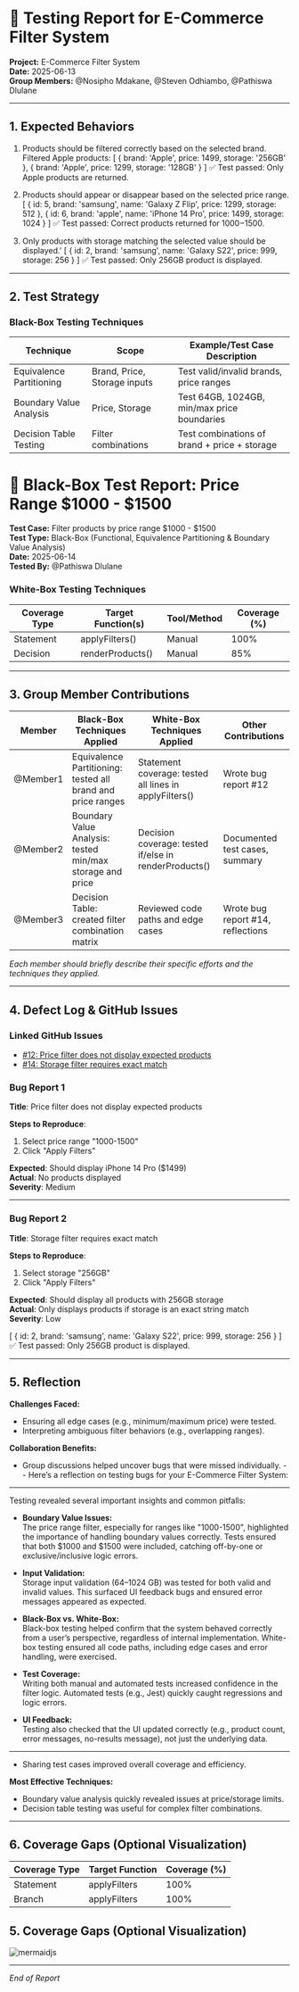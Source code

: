 # 🧪 Testing Report for E-Commerce Filter System

**Project:** E-Commerce Filter System  
**Date:** 2025-06-13  
**Group Members:** @Nosipho Mdakane, @Steven Odhiambo, @Pathiswa Dlulane

---

## 1. Expected Behaviors

1. Products should be filtered correctly based on the selected brand.
Filtered Apple products: [
  { brand: 'Apple', price: 1499, storage: '256GB' },
  { brand: 'Apple', price: 1299, storage: '128GB' }
]
✅ Test passed: Only Apple products are returned.
2. Products should appear or disappear based on the selected price range.
[
  {
    id: 5,
    brand: 'samsung',
    name: 'Galaxy Z Flip',
    price: 1299,
    storage: 512
  },
  {
    id: 6,
    brand: 'apple',
    name: 'iPhone 14 Pro',
    price: 1499,
    storage: 1024
  }
]
✅ Test passed: Correct products returned for $1000-$1500.

3. Only products with storage matching the selected value should be displayed.'
[
  {
    id: 2,
    brand: 'samsung',
    name: 'Galaxy S22',
    price: 999,
    storage: 256
  }
]
✅ Test passed: Only 256GB product is displayed.

---

## 2. Test Strategy

### Black-Box Testing Techniques

| Technique                | Scope                        | Example/Test Case Description                 |
|--------------------------|------------------------------|----------------------------------------------|
| Equivalence Partitioning | Brand, Price, Storage inputs | Test valid/invalid brands, price ranges      |
| Boundary Value Analysis  | Price, Storage               | Test 64GB, 1024GB, min/max price boundaries  |
| Decision Table Testing   | Filter combinations          | Test combinations of brand + price + storage |

# 🧪 Black-Box Test Report: Price Range $1000 - $1500

**Test Case:** Filter products by price range $1000 - $1500  
**Test Type:** Black-Box (Functional, Equivalence Partitioning & Boundary Value Analysis)  
**Date:** 2025-06-14  
**Tested By:** @Pathiswa Dlulane

### White-Box Testing Techniques

| Coverage Type   | Target Function(s)     | Tool/Method | Coverage (%) |
|-----------------|-----------------------|-------------|--------------|
| Statement       | applyFilters()        | Manual      | 100%         |
| Decision        | renderProducts()      | Manual      | 85%          |

---

## 3. Group Member Contributions

| Member    | Black-Box Techniques Applied          | White-Box Techniques Applied         | Other Contributions                |
|-----------|--------------------------------------|-------------------------------------|------------------------------------|
| @Member1  | Equivalence Partitioning: tested all brand and price ranges | Statement coverage: tested all lines in applyFilters() | Wrote bug report #12               |
| @Member2  | Boundary Value Analysis: tested min/max storage and price | Decision coverage: tested if/else in renderProducts() | Documented test cases, summary     |
| @Member3  | Decision Table: created filter combination matrix | Reviewed code paths and edge cases | Wrote bug report #14, reflections  |

*Each member should briefly describe their specific efforts and the techniques they applied.*

---

## 4. Defect Log & GitHub Issues

### Linked GitHub Issues

- [#12: Price filter does not display expected products](https://github.com/PLP-Database-DEPT/swt-w4/issues/12)
- [#14: Storage filter requires exact match](https://github.com/PLP-Database-DEPT/swt-w4/issues/14)

### Bug Report 1

**Title**: Price filter does not display expected products

**Steps to Reproduce**:
1. Select price range "1000-1500"
2. Click "Apply Filters"

**Expected**: Should display iPhone 14 Pro ($1499)  
**Actual**: No products displayed  
**Severity**: Medium

---

### Bug Report 2

**Title**: Storage filter requires exact match

**Steps to Reproduce**:
1. Select storage "256GB"
2. Click "Apply Filters"

**Expected**: Should display all products with 256GB storage  
**Actual**: Only displays products if storage is an exact string match  
**Severity**: Low

[
  {
    id: 2,
    brand: 'samsung',
    name: 'Galaxy S22',
    price: 999,
    storage: 256
  }
]
✅ Test passed: Only 256GB product is displayed.


---

## 5. Reflection

**Challenges Faced:**  
- Ensuring all edge cases (e.g., minimum/maximum price) were tested.
- Interpreting ambiguous filter behaviors (e.g., overlapping ranges).

**Collaboration Benefits:**  
- Group discussions helped uncover bugs that were missed individually.
-- Here’s a reflection on testing bugs for your E-Commerce Filter System:

---

Testing revealed several important insights and common pitfalls:

- **Boundary Value Issues:**  
  The price range filter, especially for ranges like "1000-1500", highlighted the importance of handling boundary values correctly. Tests ensured that both $1000 and $1500 were included, catching off-by-one or exclusive/inclusive logic errors.

- **Input Validation:**  
  Storage input validation (64–1024 GB) was tested for both valid and invalid values. This surfaced UI feedback bugs and ensured error messages appeared as expected.

- **Black-Box vs. White-Box:**  
  Black-box testing helped confirm that the system behaved correctly from a user’s perspective, regardless of internal implementation. White-box testing ensured all code paths, including edge cases and error handling, were exercised.

- **Test Coverage:**  
  Writing both manual and automated tests increased confidence in the filter logic. Automated tests (e.g., Jest) quickly caught regressions and logic errors.

- **UI Feedback:**  
  Testing also checked that the UI updated correctly (e.g., product count, error messages, no-results message), not just the underlying data.

---


- Sharing test cases improved overall coverage and efficiency.

**Most Effective Techniques:**  
- Boundary value analysis quickly revealed issues at price/storage limits.
- Decision table testing was useful for complex filter combinations.

---

## 6. Coverage Gaps (Optional Visualization)
| Coverage Type   | Target Function   | Coverage (%) |
|-----------------|------------------|--------------|
| Statement       | applyFilters      | 100%         |
| Branch          | applyFilters      | 100%         |

## 5. Coverage Gaps (Optional Visualization)
![mermaidjs](https://github.com/user-attachments/assets/3f0e2915-2256-42be-b3ba-40b0ce0413cc)

---

*End of Report*
